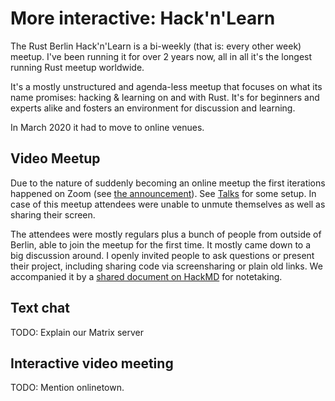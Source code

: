# More interactive: Hack'n'Learn

The Rust Berlin Hack'n'Learn is a bi-weekly (that is: every other week) meetup.
I've been running it for over 2 years now, all in all it's the longest running Rust meetup worldwide.

It's a mostly unstructured and agenda-less meetup that focuses on what its name promises: hacking & learning on and with Rust.
It's for beginners and experts alike and fosters an environment for discussion and learning.

In March 2020 it had to move to online venues.

## Video Meetup

Due to the nature of suddenly becoming an online meetup the first iterations happened on Zoom (see [the announcement](https://berline.rs/2020/03/19/rust-hack-and-learn.html)).
See [Talks](talks.md) for some setup.
In case of this meetup attendees were unable to unmute themselves as well as sharing their screen.

The attendees were mostly regulars plus a bunch of people from outside of Berlin, able to join the meetup for the first time.
It mostly came down to a big discussion around. I openly invited people to ask questions or present their project, including sharing code via screensharing or plain old links.
We accompanied it by a [shared document on HackMD](https://hackmd.io/) for notetaking.

## Text chat

TODO: Explain our Matrix server

## Interactive video meeting

TODO: Mention onlinetown.
